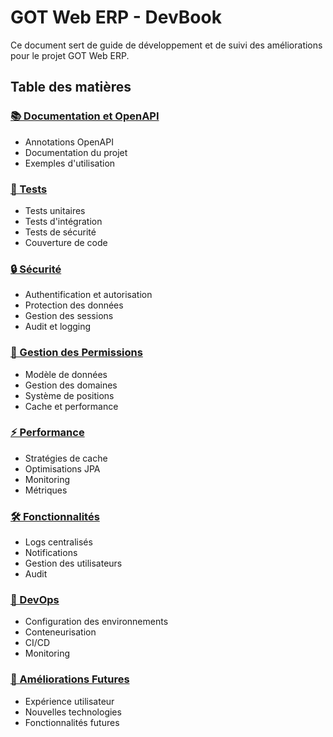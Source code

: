 # GOT Web ERP - DevBook

Ce document sert de guide de développement et de suivi des améliorations pour le projet GOT Web ERP.

## Table des matières

### [📚 Documentation et OpenAPI](documentation.md)
- Annotations OpenAPI
- Documentation du projet
- Exemples d'utilisation

### [🧪 Tests](tests.md)
- Tests unitaires
- Tests d'intégration
- Tests de sécurité
- Couverture de code

### [🔒 Sécurité](security.md)
- Authentification et autorisation
- Protection des données
- Gestion des sessions
- Audit et logging

### [🔑 Gestion des Permissions](permissions.md)
- Modèle de données
- Gestion des domaines
- Système de positions
- Cache et performance

### [⚡ Performance](performance.md)
- Stratégies de cache
- Optimisations JPA
- Monitoring
- Métriques

### [🛠 Fonctionnalités](features.md)
- Logs centralisés
- Notifications
- Gestion des utilisateurs
- Audit

### [🚀 DevOps](devops.md)
- Configuration des environnements
- Conteneurisation
- CI/CD
- Monitoring

### [🔄 Améliorations Futures](improvements.md)
- Expérience utilisateur
- Nouvelles technologies
- Fonctionnalités futures
